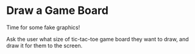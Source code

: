 # Draw a Game Board  
Time for some fake graphics!  
  
Ask the user what size of tic-tac-toe game board they want to draw, and draw it for them to the screen.
